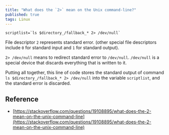 ```yaml
---
title: "What does the `2>` mean on the Unix command-line?"
published: true
tags: Linux
---
```


```shell
scriptlist=`ls $directory_/fallback_* 2> /dev/null`
```

File descriptor `2` represents standard error. (other special file descriptors
include `0` for standard input and `1` for standard output).

`2> /dev/null` means to redirect standard error to `/dev/null`. `/dev/null` is a special device that discards everything that is written to it.

Putting all together, this line of code stores the standard output of command `ls $directory_/fallback_* 2> /dev/null` into the variable `scriptlist`, and the standard error is discarded.

## Reference

- [https://stackoverflow.com/questions/19108895/what-does-the-2-mean-on-the-unix-command-line](https://stackoverflow.com/questions/19108895/what-does-the-2-mean-on-the-unix-command-line)